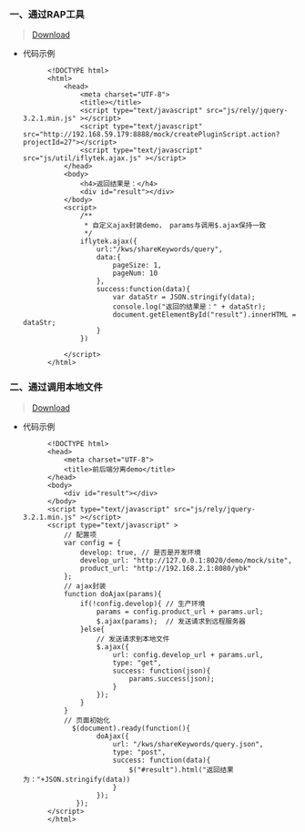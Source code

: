 ### 一、通过RAP工具
>   <a href="/koala/view/view2/前后端分离Demo-rap.zip">Download</a>

- 代码示例

			<!DOCTYPE html>
			<html>
				<head>
					<meta charset="UTF-8">
					<title></title>
					<script type="text/javascript" src="js/rely/jquery-3.2.1.min.js" ></script>
					<script type="text/javascript"  src="http://192.168.59.179:8888/mock/createPluginScript.action?projectId=27"></script>
					<script type="text/javascript" src="js/util/iflytek.ajax.js" ></script>
				</head>
				<body>
					<h4>返回结果是：</h4>
					<div id="result"></div>
				</body>
				<script>
					/**
					 * 自定义ajax封装demo， params与调用$.ajax保持一致
					 */
					iflytek.ajax({
						url:"/kws/shareKeywords/query",
						data:{
							pageSize: 1,
							pageNum: 10
						},
						success:function(data){
							var dataStr = JSON.stringify(data);
							console.log("返回的结果是：" + dataStr);
							document.getElementById("result").innerHTML = dataStr;  
						}
					})
			
				</script>
			</html>
			
### 二、通过调用本地文件
>   <a href="/koala/view/view2/前后端分离Demo-本地json.zip">Download</a>

- 代码示例

			<!DOCTYPE html>
			<head>
			    <meta charset="UTF-8">
			    <title>前后端分离demo</title>
			</head>
			<body>
				<div id="result"></div>
			</body>
			<script type="text/javascript" src="js/rely/jquery-3.2.1.min.js" ></script>
			<script type="text/javascript" >
				// 配置项
				var config = {
				    develop: true, // 是否是开发环境
				    develop_url: "http://127.0.0.1:8020/demo/mock/site",
				    product_url: "http://192.168.2.1:8080/ybk"
				};
				// ajax封装
				function doAjax(params){
				    if(!config.develop){ // 生产环境
				        params = config.product_url + params.url;
				        $.ajax(params);  // 发送请求到远程服务器
				    }else{
				        // 发送请求到本地文件
				        $.ajax({
				            url: config.develop_url + params.url,
				            type: "get",
				            success: function(json){
				            	params.success(json);
				            }
				        });
				    }
				}
				// 页面初始化
				  $(document).ready(function(){
						doAjax({
							url: "/kws/shareKeywords/query.json",
							type: "post",
							success: function(data){
								$("#result").html("返回结果为："+JSON.stringify(data))
							}
						});
				   });
			</script>
			</html>
			
